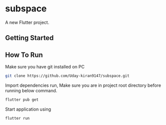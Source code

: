 # subspace

A new Flutter project.

## Getting Started

## How To Run
Make sure you have git installed on PC

```bash
git clone https://github.com/Uday-kiran9147/subspace.git
```
Import dependencies run, Make sure you are in project root directory before running below command.
```bash 
flutter pub get
```
Start application using 
```bash 
flutter run

